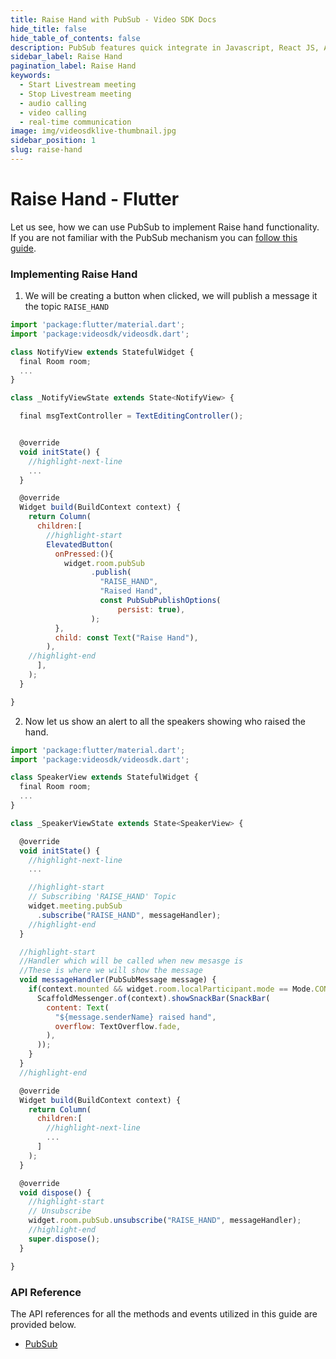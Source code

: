 ```yaml
---
title: Raise Hand with PubSub - Video SDK Docs
hide_title: false
hide_table_of_contents: false
description: PubSub features quick integrate in Javascript, React JS, Android, IOS, React Native, Flutter with Video SDK to add live video & audio conferencing to your applications.
sidebar_label: Raise Hand
pagination_label: Raise Hand
keywords:
  - Start Livestream meeting
  - Stop Livestream meeting
  - audio calling
  - video calling
  - real-time communication
image: img/videosdklive-thumbnail.jpg
sidebar_position: 1
slug: raise-hand
---
```


# Raise Hand - Flutter

Let us see, how we can use PubSub to implement Raise hand functionality. If you are not familiar with the PubSub mechanism you can [follow this guide](/flutter/guide/video-and-audio-calling-api-sdk/collaboration-in-meeting/pubsub).

### Implementing Raise Hand

1. We will be creating a button when clicked, we will publish a message it the topic `RAISE_HAND`

```js
import 'package:flutter/material.dart';
import 'package:videosdk/videosdk.dart';

class NotifyView extends StatefulWidget {
  final Room room;
  ...
}

class _NotifyViewState extends State<NotifyView> {

  final msgTextController = TextEditingController();


  @override
  void initState() {
    //highlight-next-line
    ...
  }

  @override
  Widget build(BuildContext context) {
    return Column(
      children:[
        //highlight-start
        ElevatedButton(
          onPressed:(){
            widget.room.pubSub
                  .publish(
                    "RAISE_HAND",
                    "Raised Hand",
                    const PubSubPublishOptions(
                        persist: true),
                  );
          },
          child: const Text("Raise Hand"),
        ),
    //highlight-end
      ],
    );
  }

}
```

2. Now let us show an alert to all the speakers showing who raised the hand.

```js
import 'package:flutter/material.dart';
import 'package:videosdk/videosdk.dart';

class SpeakerView extends StatefulWidget {
  final Room room;
  ...
}

class _SpeakerViewState extends State<SpeakerView> {

  @override
  void initState() {
    //highlight-next-line
    ...

    //highlight-start
    // Subscribing 'RAISE_HAND' Topic
    widget.meeting.pubSub
      .subscribe("RAISE_HAND", messageHandler);
    //highlight-end
  }

  //highlight-start
  //Handler which will be called when new mesasge is
  //These is where we will show the message
  void messageHandler(PubSubMessage message) {
    if(context.mounted && widget.room.localParticipant.mode == Mode.CONFERENCE){
      ScaffoldMessenger.of(context).showSnackBar(SnackBar(
        content: Text(
          "${message.senderName} raised hand",
          overflow: TextOverflow.fade,
        ),
      ));
    }
  }
  //highlight-end

  @override
  Widget build(BuildContext context) {
    return Column(
      children:[
        //highlight-next-line
        ...
      ]
    );
  }

  @override
  void dispose() {
    //highlight-start
    // Unsubscribe
    widget.room.pubSub.unsubscribe("RAISE_HAND", messageHandler);
    //highlight-end
    super.dispose();
  }

}
```

### API Reference

The API references for all the methods and events utilized in this guide are provided below.

- [PubSub](/flutter/api/sdk-reference/pubsub-class/introduction)
